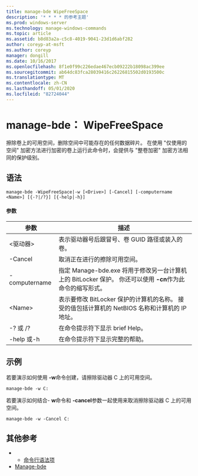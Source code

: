 ```yaml
---
title: manage-bde WipeFreeSpace
description: '* * * * 的参考主题'
ms.prod: windows-server
ms.technology: manage-windows-commands
ms.topic: article
ms.assetid: b8d83a2a-c5c8-4019-9041-23d1d6abf282
author: coreyp-at-msft
ms.author: coreyp
manager: dongill
ms.date: 10/16/2017
ms.openlocfilehash: 8f1e0f99c226edae467ecb09222b18098ac399ee
ms.sourcegitcommit: ab64dc83fca28039416c26226815502d0193500c
ms.translationtype: MT
ms.contentlocale: zh-CN
ms.lasthandoff: 05/01/2020
ms.locfileid: "82724044"
---
```

# <a name="manage-bde-wipefreespace"></a>manage-bde： WipeFreeSpace



擦除卷上的可用空间，删除空间中可能存在的任何数据碎片。 在使用 "仅使用的空间" 加密方法进行加密的卷上运行此命令时，会提供与 "整卷加密" 加密方法相同的保护级别。

## <a name="syntax"></a>语法

```
manage-bde -WipeFreeSpace|-w [<Drive>] [-Cancel] [-computername <Name>] [{-?|/?}] [{-help|-h}]
```

#### <a name="parameters"></a>参数

|参数|描述|
|---------|-----------|
|\<驱动器>|表示驱动器号后跟冒号、卷 GUID 路径或装入的卷。|
|-Cancel|取消正在进行的擦除可用空间。|
|-computername|指定 Manage-bde.exe 将用于修改另一台计算机上的 BitLocker 保护。 你还可以使用 **-cn**作为此命令的缩写形式。|
|\<Name>|表示要修改 BitLocker 保护的计算机的名称。 接受的值包括计算机的 NetBIOS 名称和计算机的 IP 地址。|
|-? 或 /?|在命令提示符下显示 brief Help。|
|-help 或-h|在命令提示符下显示完整的帮助。|

## <a name="examples"></a>示例

若要演示如何使用 **-w**命令创建，请擦除驱动器 C 上的可用空间。
```
manage-bde -w C:
```
若要演示如何结合- **w**命令和 **-cancel**参数一起使用来取消擦除驱动器 C 上的可用空间。
```
manage-bde -w -Cancel C:
```

## <a name="additional-references"></a>其他参考

-   - [命令行语法项](command-line-syntax-key.md)
-   [Manage-bde](manage-bde.md)